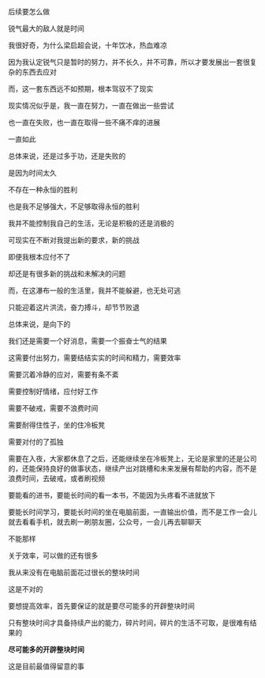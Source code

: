 后续要怎么做



锐气最大的敌人就是时间

我很好奇，为什么梁启超会说，十年饮冰，热血难凉



因为我认定锐气只是暂时的努力，并不长久，并不可靠，所以才要发展出一套很复杂的东西去应对

而，这一套东西远不如预期，根本驾驭不了现实



现实情况似乎是，我一直在努力，一直在做出一些尝试

也一直在失败，也一直在取得一些不痛不痒的进展

一直如此

总体来说，还是过多于功，还是失败的

是因为时间太久

不存在一种永恒的胜利



也是我不足够强大，不足够取得永恒的胜利



我并不能控制我自己的生活，无论是积极的还是消极的

可现实在不断对我提出新的要求，新的挑战

即便我根本应付不了

却还是有很多新的挑战和未解决的问题



而，在这瀑布一般的生活里，我并不能躲避，也无处可逃

只能迎着这片洪流，奋力搏斗，却节节败退

总体来说，是向下的



我们还是需要一个好消息，需要一个振奋士气的结果

这需要付出努力，需要结结实实的时间和精力，需要效率

需要沉着冷静的应对，需要有条不紊

需要控制好情绪，应付好工作

需要不破戒，需要不浪费时间

需要耐得住性子，坐的住冷板凳

需要对付的了孤独

需要在入夜，大家都休息了之后，还能继续坐在冷板凳上，无论是家里的还是公司的，还能保持良好的做事状态，继续产出对跳槽和未来发展有帮助的内容，而不是浪费时间，去破戒，或者刷视频

要能看的进书，要能长时间的看一本书，不能因为头疼看不进就放下

要能长时间学习，要能长时间的坐在电脑前面，一直输出价值，而不是工作一会儿就去看看手机，就去刷一刷朋友圈，公众号，一会儿再去聊聊天

不能那样 



关于效率，可以做的还有很多

我从来没有在电脑前面花过很长的整块时间

这是不对的



要想提高效率，首先要保证的就是要尽可能多的开辟整块时间

只有整块时间才具备持续产出的能力，碎片时间，碎片的生活不可取，是很难有结果的



**尽可能多的开辟整块时间**

这是目前最值得留意的事

























